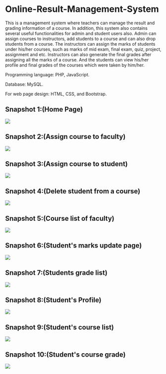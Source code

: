 # Online-Result-Management-System
This is a management system where teachers can manage the result and grading information of a course. In addition, this system also contains several useful functionalities for admin and student users also.
Admin can assign courses to instructors, add students to a course and can also drop students from a course. The instructors can assign the marks of students under his/her courses, such as marks of mid exam, final exam, quiz, project, assignment and etc. Instructors can also generate the final grades after assigning all the marks of a course. And the students can view his/her profile and final grades of the courses which were taken by him/her.



Programming language: PHP, JavaScript.

Database: MySQL.

For web page design: HTML, CSS, and Bootstrap.



## Snapshot 1:(Home Page)
![](snapshots/img1.PNG)


## Snapshot 2:(Assign course to faculty)
![](snapshots/img2.PNG)


## Snapshot 3:(Assign course to student)
![](snapshots/img3.PNG)



## Snapshot 4:(Delete student from a course)
![](snapshots/img4.PNG)



## Snapshot 5:(Course list of faculty)
![](snapshots/img5.PNG)


## Snapshot 6:(Student's marks update page)
![](snapshots/img6.PNG)


## Snapshot 7:(Students grade list)
![](snapshots/img7.PNG)


## Snapshot 8:(Student's Profile)
![](snapshots/img8.PNG)


## Snapshot 9:(Student's course list)
![](snapshots/img9.PNG)


## Snapshot 10:(Student's course grade)
![](snapshots/img10.PNG)
